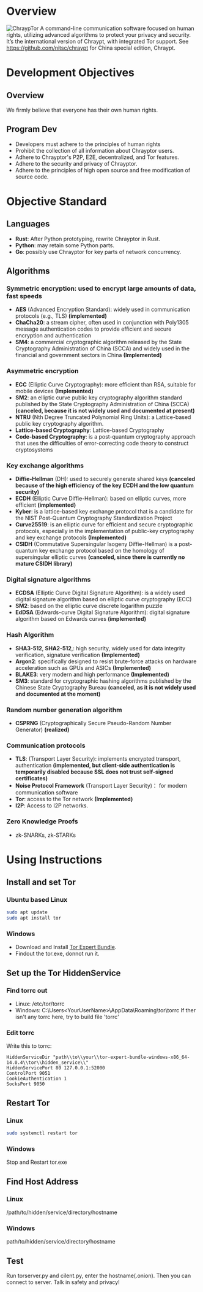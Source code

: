 # Overview
![ChraypTor](https://github.com/user-attachments/assets/4a0bd819-895b-455a-8827-003d51373ecb)
A command-line communication software focused on human rights, utilizing advanced algorithms to protect your privacy and security. It’s the international version of Chraypt, with integrated Tor support. See https://github.com/nitsc/chraypt for China special edition, Chraypt.

# Development Objectives
## Overview
We firmly believe that everyone has their own human rights.
## Program Dev
- Developers must adhere to the principles of human rights
- Prohibit the collection of all information about Chrayptor users.
- Adhere to Chrayptor's P2P, E2E, decentralized, and Tor features.
- Adhere to the security and privacy of Chrayptor.
- Adhere to the principles of high open source and free modification of source code.

# Objective Standard
## Languages
- **Rust**: After Python prototyping, rewrite Chrayptor in Rust.
- **Python**: may retain some Python parts.
- **Go**: possibly use Chrayptor for key parts of network concurrency.
## Algorithms
### Symmetric encryption: used to encrypt large amounts of data, fast speeds
- **AES** (Advanced Encryption Standard): widely used in communication protocols (e.g., TLS) **(implemented)**
- **ChaCha20**: a stream cipher, often used in conjunction with Poly1305 message authentication codes to provide efficient and secure encryption and authentication
- **SM4**: a commercial cryptographic algorithm released by the State Cryptography Administration of China (SCCA) and widely used in the financial and government sectors in China **(Implemented)**

### Asymmetric encryption
- **ECC** (Elliptic Curve Cryptography): more efficient than RSA, suitable for mobile devices **(Implemented)**
- **SM2**: an elliptic curve public key cryptography algorithm standard published by the State Cryptography Administration of China (SCCA) **(canceled, because it is not widely used and documented at present)**
- **NTRU** (Nth Degree Truncated Polynomial Ring Units): a Lattice-based public key cryptography algorithm.
- **Lattice-based Cryptography**: Lattice-based Cryptography
- **Code-based Cryptography**: is a post-quantum cryptography approach that uses the difficulties of error-correcting code theory to construct cryptosystems

### Key exchange algorithms
- **Diffie-Hellman** (DH): used to securely generate shared keys **(canceled because of the high efficiency of the key ECDH and the low quantum security)**
- **ECDH** (Elliptic Curve Diffie-Hellman): based on elliptic curves, more efficient **(implemented)**
- **Kyber**: is a lattice-based key exchange protocol that is a candidate for the NIST Post-Quantum Cryptography Standardization Project
- **Curve25519**: is an elliptic curve for efficient and secure cryptographic protocols, especially in the implementation of public-key cryptography and key exchange protocols **(Implemented)**
- **CSIDH** (Commutative Supersingular Isogeny Diffie-Hellman) is a post-quantum key exchange protocol based on the homology of supersingular elliptic curves **(canceled, since there is currently no mature CSIDH library)**

### Digital signature algorithms
- **ECDSA** (Elliptic Curve Digital Signature Algorithm): is a widely used digital signature algorithm based on elliptic curve cryptography (ECC)
- **SM2**: based on the elliptic curve discrete logarithm puzzle
- **EdDSA** (Edwards-curve Digital Signature Algorithm): digital signature algorithm based on Edwards curves **(implemented)**

### Hash Algorithm
- **SHA3-512**, **SHA2-512**,: high security, widely used for data integrity verification, signature verification **(Implemented)**
- **Argon2**: specifically designed to resist brute-force attacks on hardware acceleration such as GPUs and ASICs **(Implemented)**
- **BLAKE3**: very modern and high performance **(Implemented)**
- **SM3**: standard for cryptographic hashing algorithms published by the Chinese State Cryptography Bureau **(canceled, as it is not widely used and documented at the moment)**

### Random number generation algorithm
- **CSPRNG** (Cryptographically Secure Pseudo-Random Number Generator) **(realized)**

### Communication protocols
- **TLS**: (Transport Layer Security): implements encrypted transport, authentication **(implemented, but client-side authentication is temporarily disabled because SSL does not trust self-signed certificates)**
- **Noise Protocol Framework** (Transport Layer Security)： for modern communication software
- **Tor**: access to the Tor network **(Implemented)**
- **I2P**: Access to I2P networks.

### Zero Knowledge Proofs
- zk-SNARKs, zk-STARKs

# Using Instructions
## Install and set Tor
### Ubuntu based Linux
```bash
sudo apt update
sudo apt install tor
```
### Windows
- Download and Install [Tor Expert Bundle](https://www.torproject.org/download/tor/).
- Findout the tor.exe, donnot run it.

## Set up the Tor HiddenService
### Find torrc out
- Linux: /etc/tor/torrc
- Windows: C:\Users\<YourUserName>\AppData\Roaming\tor\torrc
If ther isn't any torrc here, try to build file 'torrc'
### Edit torrc
Write this to torrc:
```torrc
HiddenServiceDir "path\\to\\your\\tor-expert-bundle-windows-x86_64-14.0.4\\tor\\hidden_service\\"
HiddenServicePort 80 127.0.0.1:52000
ControlPort 9051
CookieAuthentication 1
SocksPort 9050
```

## Restart Tor
### Linux
```bash
sudo systemctl restart tor
```
### Windows
Stop and Restart tor.exe

## Find Host Address
### Linux
/path/to/hidden/service/directory/hostname
### Windows
path/to/hidden/service/directory/hostname

## Test
Run torserver.py and cilent.py, enter the hostname(.onion).
Then you can connect to server.
Talk in safety and privacy!



